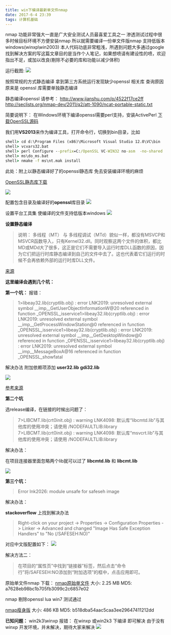 ```yaml
---
title: win下编译最新单文件nmap
date: 2017-6-4 23:39
tags: 计算机基础
---
```


nmap 功能非常强大一直是广大安全测试人员最喜爱工具之一
渗透测试过程中很多时候目标环境不方便安装nmap 所以就需要编译一份单文件版nmap
支持低版本windows(winxp\win2003)
本人代码功底非常粗浅，所遇到问题大多通过google找到解决方案的写这篇文章目的是当作个人笔记，如果想喷请有建设性的喷，欢迎指出不足，或加以改良(剔除不必要的库和功能以减少体积)

运行截图:
![](https://wolvez.oss-cn-hangzhou.aliyuncs.com/images/nmap/1.PNG)

按照常规的方式静态编译 拿到第三方系统运行发现缺少openssl 相关库
查询原因原来是 openssl 库需要单独静态编译

静态编译openssl 请参考：
http://www.jianshu.com/p/4522f17ce2ff
http://seclists.org/nmap-dev/2011/q2/att-1090/ncat-portable-static.txt

简要说明下：
在Windows环境下编译openssl需要perl支持，安装ActivePerl
[下载OpenSSL源码](https://www.openssl.org/source/openssl-1.0.1f.tar.gz)

我们用**VS2013**来作为编译工具，打开命令行，切换到bin目录，比如

```bat
shell> cd d:\Program Files (x86)\Microsoft Visual Studio 12.0\VC\bin
shell> vcvars32.bat
shell> perl Configure --prefix=C:/OpenSSL VC-WIN32 no-asm  -no-shared
shell> ms\do_ms.bat
shell> nmake -f ms\nt.mak install
```
此处：附上以静态编译好了的openssl静态库 免去安装编译环境的麻烦

[OpenSSL静态库下载](https://wolvez.oss-cn-hangzhou.aliyuncs.com/images/nmap/OpenSSL.zip)


![](https://wolvez.oss-cn-hangzhou.aliyuncs.com/images/nmap/2.PNG)

配置包含目录及编译好的**openssl**库目录
![](https://wolvez.oss-cn-hangzhou.aliyuncs.com/images/nmap/3.PNG)

设置平台工具集 使编译的文件支持低版本windows
![](https://wolvez.oss-cn-hangzhou.aliyuncs.com/images/nmap/4.PNG)

**设置静态编译**
>说明：
>多线程（MT） 与 多线程调试（MTd）貌似一样，都没有MSVCP和MSVCR函数导入，只有Kernel32.dll。同时观察这两个文件的体积，都比MD或MDd大了很多，这正是它们不需要导入运行时库DLL函数的原因，因为它们把运行时库静态编译到自己的文件中去了。这也代表着它们运行的时候不会再依赖外部的运行时库DLL文件。

[来源](https://www.zhihu.com/question/25415940)

**这里编译会遇到几个坑：**

**第一个坑：**
报错：
>1>libeay32.lib(cryptlib.obj) : error LNK2019: unresolved external symbol __imp__GetUserObjectInformationW@20 referenced in function _OPENSSL_isservice1>libeay32.lib(cryptlib.obj) : error LNK2019: unresolved external symbol __imp__GetProcessWindowStation@0 referenced in function _OPENSSL_isservice1>libeay32.lib(cryptlib.obj) : error LNK2019: unresolved external symbol __imp__GetDesktopWindow@0 referenced in function _OPENSSL_isservice1>libeay32.lib(cryptlib.obj) : error LNK2019: unresolved external symbol __imp__MessageBoxA@16 referenced in function _OPENSSL_showfatal


解决办法
附加依赖项添加
**user32.lib**
**gdi32.lib**

![](https://wolvez.oss-cn-hangzhou.aliyuncs.com/images/nmap/5.PNG)

[参考来源](http://seclists.org/nmap-dev/2011/q2/att-1090/ncat-portable-static.txt)

**第二个坑**

选release编译，在链接的时候出问题了：
>7>LIBCMT.lib(crt0init.obj) : warning LNK4098: 默认库“libcmtd.lib”与其他库的使用冲突；请使用 /NODEFAULTLIB:library
7>LIBCMT.lib(crt0init.obj) : warning LNK4098: 默认库“msvcrt.lib”与其他库的使用冲突；请使用 /NODEFAULTLIB:library

解决办法：

在项目连接器里面忽略两个lib就可以过了
**libcmtd.lib** 和 **libcmt.lib**

![](https://wolvez.oss-cn-hangzhou.aliyuncs.com/images/nmap/6.PNG)

**第三个坑：**
>Error lnk2026: module unsafe for safeseh image

解决办法：

**stackoverflow** 上找到解决办法

>Right-click on your project ->
Properties ->
Configuration Properties ->
Linker ->
Advanced and changed "Image Has Safe Exception Handlers" to "No (/SAFESEH:NO)"


对应中文版配置如下：
![](https://wolvez.oss-cn-hangzhou.aliyuncs.com/images/nmap/7.PNG)

解决方法二：
>在项目的“属性页”中找到“链接器”标签，然后点击“命令行”将/SAFESEH:NO添加到“附加选项”的框中，点击应用即可。

原始单文件nmap 下载：
[nmap原始单文件](https://wolvez.oss-cn-hangzhou.aliyuncs.com/images/nmap/nmap.zip)
大小:  2.25 MB 
MD5: a7628eb98bc1b705fb3099c2c6857e02

nmap 剔除openssl lua  win7 测试通过

[nmap瘦身版](https://wolvez.oss-cn-hangzhou.aliyuncs.com/images/nmap/nmap_mt_upx.zip)
大小: 486 KB
MD5: b518dba54aac5caa3ee29647411212dd

**已知问题：**
win2k3\winxp 报错：
在winxp 或win2k3 下编译 即可解决
由于没有winxp 开发环境，并未解决，期待大家来解决
![](https://wolvez.oss-cn-hangzhou.aliyuncs.com/images/nmap/8.PNG)
